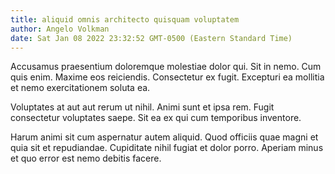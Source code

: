 ```yaml
---
title: aliquid omnis architecto quisquam voluptatem
author: Angelo Volkman
date: Sat Jan 08 2022 23:32:52 GMT-0500 (Eastern Standard Time)
---
```

Accusamus praesentium doloremque molestiae dolor qui. Sit in nemo. Cum quis enim. Maxime eos reiciendis. Consectetur ex fugit. Excepturi ea mollitia et nemo exercitationem soluta ea.

 Voluptates at aut aut rerum ut nihil. Animi sunt et ipsa rem. Fugit consectetur voluptates saepe. Sit ea ex qui cum temporibus inventore.

 Harum animi sit cum aspernatur autem aliquid. Quod officiis quae magni et quia sit et repudiandae. Cupiditate nihil fugiat et dolor porro. Aperiam minus et quo error est nemo debitis facere.
